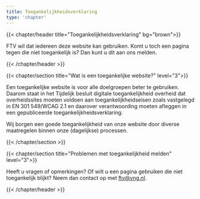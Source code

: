 ```yaml
---
title: Toegankelijkheidsverklaring
type: 'chapter'
---
```

{{< chapter/header title="Toegankelijkheidsverklaring" bg="brown">}}

FTV wil dat iedereen deze website kan gebruiken. Komt u toch een pagina tegen die niet toegankelijk is? Dan kunt u dit aan ons melden.

{{< /chapter/header >}}

{{< chapter/section title="Wat is een toegankelijke website?" level="3">}}

Een toegankelijke website is voor alle doelgroepen beter te gebruiken. Daarom staat in het Tijdelijk besluit digitale toegankelijkheid overheid dat overheidssites moeten voldoen aan toegankelijkheidseisen zoals vastgelegd in EN 301 549/WCAG 2.1 en daarover verantwoording moeten afleggen in een gepubliceerde toegankelijkheidsverklaring.

Wij borgen een goede toegankelijkheid van onze website door diverse maatregelen binnen onze (dagelijkse) processen.

{{< /chapter/section >}}

{{< chapter/section title="Problemen met toegankelijkheid melden" level="3">}}

Heeft u vragen of opmerkingen? Of wilt u een pagina gebruiken die niet toegankelijk blijkt? Neem dan contact op met [ftv@vng.nl](mailto:ftv@vng.nl).

{{< /chapter/header >}}

